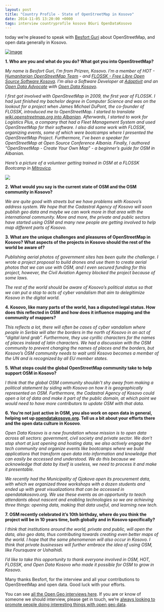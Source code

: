 ```yaml
--- 
layout: post
title: "Country Profile - State of OpenStreetMap in Kosovo"
date: 2014-11-05 13:20:00 +0000
tags: interview countryprofile kosovo BGuri OpenDataKosovo
---
```

today we’re pleased to speak with [Besfort Guri](https://twitter.com/BGuri) about OpenStreetMap, and open data generally in Kosovo. 

[![image](/images/tumblr_inline_nekf8cGrCj1siukvl.png)](http://www.openstreetmap.org/#map=9/42.5784/20.7051)

**1\. Who are you and what do you do? What got you into OpenStreetMap?**

_My name is Besfort Guri, I’m from Prizren, Kosovo. I’m a member of HOT - [Humanitarian OpenStreetMap Team](http://hot.openstreetmap.org) - and [FLOSSK - Free Libre Open Source Software Kosova](http://www.flossk.org). I’m also a Software Developer at [Adaptivit](http://adaptivit.de/) and an [Open Data Advocate](http://opendatakosovo.org/open-data-advocates/) with [Open Data Kosovo](http://opendatakosovo.org/)._

_I first got involved with OpenStreetMap in 2009, the first year of FLOSSK. I had just finished my bachelor degree in Computer Science and was on the lookout for a project when James Michael DuPont, the co-founder of FLOSSK, introduced me to OpenStreetMap. I started to translate [wiki.openstreetmap.org into Albanian](http://wiki.openstreetmap.org/wiki/Sq:Main_Page). Afterwards, I started to work for Logistics Plus, a company that had a Fleet Management System and used OpenStreetMap for their software. I also did some work with FLOSSK, organizing events, some of which were bootcamps where I presented the OpenStreetMap Project. Furthermore, I’ve been a speaker for OpenStreetMap at Open Source Conference Albania. Finally, I authored “OpenStreetMap - Create Your Own Map” - a beginner’s guide for OSM in Albanian._

_Here’s a picture of a volunteer getting trained in OSM at a FLOSSK Bootcamp in [Mitrovica](http://www.openstreetmap.org/#map=12/42.8833/20.7636)._

**![](/images/tumblr_inline_nenygvbyV71siukvl.jpg)**

**2\. What would you say is the current state of OSM and the OSM community in Kosovo?**

_We are quite good with streets but we have problems with Kosovo’s address system. We hope that the Cadastral Agency of Kosovo will soon publish geo data and maybe we can work more in that area with the international community. More and more, the private and public sectors have started using OSM and many new people are getting involved to help map different parts of Kosovo._

**3\. What are the unique challenges and pleasures of OpenStreetMap in Kosovo? What aspects of the projects in Kosovo should the rest of the world be aware of?**

_Publishing aerial photos of government sites has been quite the challenge. I wrote a project proposal to build drones and use them to create aerial photos that we can use with OSM, and I even secured funding for this project, however, the Civil Aviation Agency blocked the project because of some laws._

_The rest of the world should be aware of Kosovo’s political status so that we can put a stop to acts of cyber vandalism that aim to delegitimize Kosovo in the digital world._

**4\. Kosovo, like many parts of the world, has a disputed legal status. How does this reflected in OSM and how does it influence mapping and the community of mappers?**

_This reflects a lot, there will often be cases of cyber vandalism where people in Serbia will alter the borders in the north of Kosovo in an act of “digital land grab”. Furthermore, they use cyrillic characters for the names of places instead of latin characters. We had a discussion with the OSM community to prevent changing the names of places and the borders, but Kosovo’s OSM community needs to wait until Kosovo becomes a member of the UN and is recognized by all EU member states._

**5\. What steps could the global OpenStreetMap community take to help support OSM in Kosovo?**

_I think that the global OSM community shouldn’t shy away from making a political statement by siding with Kosovo on how it is geographically represented on OSM. Furthermore, the Cadastral Agency of Kosovo could open a lot of data and make it part of the public domain, at which point we would need to have more contributors to update OSM with that data._

**6\. You’re not just active in OSM, you also work on open data in general, helping set up [opendatakosovo.org](http://opendatakosovo.org). Tell us a bit about your efforts there and the open data culture in Kosovo**.

_Open Data Kosovo is a new foundation whose mission is to open data across all sectors: government, civil society and private sector. We don’t stop short at just opening and hosting data, we also actively engage the tech community and organize events like bootcamps where we build applications that transform open data into information and knowledge that can easily be accessed and understood. We do this because we acknowledge that data by itself is useless, we need to process it and make it presentable._

_We recently had the Municipality of Gjakova open its procurement data, with which we organized three workshops with a dozen students and ended up with great visualizations that can be accessed in opendatakosovo.org. We use these events as an opportunity to teach attendants about nascent and enabling technologies so we are achieving three things: opening data, making that data useful, and learning new tech._

**7\. OSM recently celebrated it’s 10th birthday, where do you think the project will be in 10 years time, both globally and in Kosovo specifically?**

_I think that institutions around the world, private and public, will open the data, also geo data, thus contributing towards creating even better maps of the world. I hope that the same phenomenon will also occur in Kosovo. I think that private businesses will further embrace the idea of using OSM, like Foursquare or Ushaihidi._

_I’d like to take this opportunity to thank everyone involved in OSM, HOT, FLOSSK, and Open Data Kosovo who made it possible for OSM to grow in Kosovo._

Many thanks Besfort, for the interview and all your contributions to OpenStreetMap and open data. Good luck with your efforts.

<span>You can see </span>[all the Open Geo interviews here](http://blog.opencagedata.com/tagged/interview)<span>. If you are or know of someone we should interview, please get in touch, we’re </span>[always looking to promote people doing interesting things with open geo data](http://blog.opencagedata.com/post/98139732993/call-for-open-geo-openstreetmap-interviewees)<span>. </span>